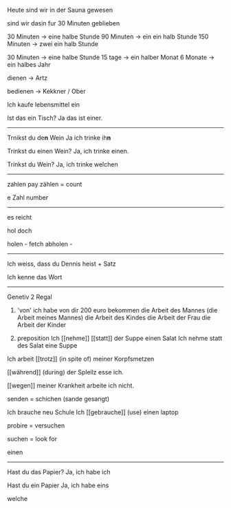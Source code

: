 Heute sind wir in der Sauna gewesen

sind wir dasin fur 30 Minuten geblieben  


30 Minuten -> eine halbe Stunde 
90 Minuten -> ein ein halb Stunde 
150 Minuten ->  zwei ein halb Stunde 

30 Minuten -> eine halbe Stunde 
15 tage -> ein halber Monat
6 Monate -> ein halbes Jahr


dienen -> Artz

bedienen -> Kekkner / Ober 

Ich kaufe lebensmittel ein


Ist das ein Tisch?
Ja das ist einer.

---
Trnikst du de**n** Wein
Ja ich trinke ih**n**

Trinkst du einen Wein?
Ja, ich trinke einen.

Trinkst du Wein?
Ja, ich trinke welchen

---

zahlen pay
zählen = count

e Zahl number

---
es reicht 


hol doch 

holen - fetch
abholen - 


---

Ich weiss, dass du Dennis heist + Satz

Ich kenne das Wort 


----
Genetiv 2 Regal
1) 'von' ich habe von dir 200 euro bekommen
die Arbeit des Mannes (die Arbeit meines Mannes)
die Arbeit des Kindes
die Arbeit der Frau
die Arbeit der Kinder

2) preposition
Ich [[nehme]] [[statt]] der Suppe einen Salat
Ich nehme statt des Salat eine Suppe

Ich arbeit [[trotz]] (in spite of) meiner Korpfsmetzen

[[während]] (during) der Spleilz esse ich.

[[wegen]] meiner Krankheit arbeite ich nicht. 

senden = schichen  (sande gesangt) 

Ich brauche neu Schule
Ich [[gebrauche]] (use) einen laptop


probire = versuchen 

suchen = look for 

einen 

---

Hast du das Papier?
Ja, ich habe ich

Hast du ein Papier
Ja, ich habe eins

welche 

